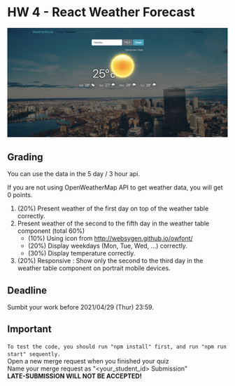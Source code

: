# HW 4 - React Weather Forecast

![Component](img/forecast.png)

## Grading
You can use the data in the 5 day / 3 hour api.

If you are not using OpenWeatherMap API to get weather data, you will get 0 points.<br/>

1.  (20%) Present weather of the first day on top of the weather table correctly.
2.  Present weather of the second to the fifth day in the weather table component (total 60%)
    - (10%) Using icon from http://websygen.github.io/owfont/
    - (20%) Display weekdays (Mon, Tue, Wed, ...) correctly.
    - (30%) Display temperature correctly.
3. (20%) Responsive : Show only the second to the third day in the weather table component on portrait mobile devices.

## Deadline
Sumbit your work before 2021/04/29 (Thur) 23:59.

## Important
`To test the code, you should run "npm install" first, and run "npm run start" sequently.`<br/>
Open a new merge request when you finished your quiz<br />
Name your merge request as "<your_student_id> Submission"<br />
**LATE-SUBMISSION WILL NOT BE ACCEPTED!<br />**
